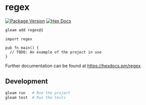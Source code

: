 # regex

[![Package Version](https://img.shields.io/hexpm/v/regex)](https://hex.pm/packages/regex)
[![Hex Docs](https://img.shields.io/badge/hex-docs-ffaff3)](https://hexdocs.pm/regex/)

```sh
gleam add regex@1
```
```gleam
import regex

pub fn main() {
  // TODO: An example of the project in use
}
```

Further documentation can be found at <https://hexdocs.pm/regex>.

## Development

```sh
gleam run   # Run the project
gleam test  # Run the tests
```
